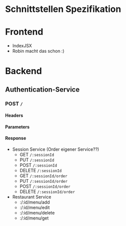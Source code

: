 # Schnittstellen Spezifikation

# Frontend
 - IndexJSX
 - Robin macht das schon :)

# Backend

## Authentication-Service

### POST `/`

#### Headers

#### Parameters

#### Response
 - Session Service (Order eigener Service??)
   -   GET `/:sessionId`
   -   PUT `/:sessionId`
   -   POST `/:sessionId`
   -   DELETE `/:sessionId`
   -   GET `/:sessionId/order`
   -   PUT `/:sessionId/order`
   -   POST `/:sessionId/order`
   -   DELETE `/:sessionId/order`
 - Restaurant Service
   -   :/:id/menu/add
   -   :/:id/menu/edit
   -   :/:id/menu/delete
   -   :/:id/menu/get
